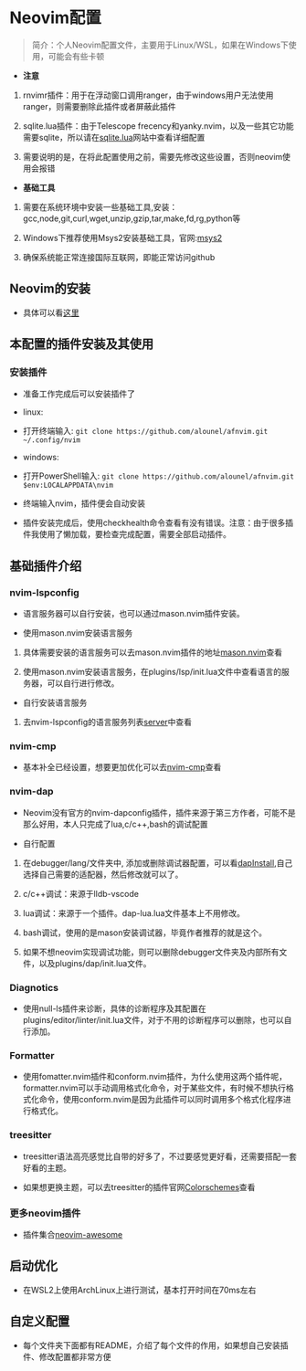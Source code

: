 # Neovim配置

> 简介：个人Neovim配置文件，主要用于Linux/WSL，如果在Windows下使用，可能会有些卡顿

- **注意**

1. rnvimr插件：用于在浮动窗口调用ranger，由于windows用户无法使用ranger，则需要删除此插件或者屏蔽此插件

2. sqlite.lua插件：由于Telescope frecency和yanky.nvim，以及一些其它功能需要sqlite，所以请在[sqlite.lua](https://github.com/kkharji/sqlite.lua)网站中查看详细配置

3. 需要说明的是，在将此配置使用之前，需要先修改这些设置，否则neovim使用会报错

- **基础工具**

1. 需要在系统环境中安装一些基础工具,安装：gcc,node,git,curl,wget,unzip,gzip,tar,make,fd,rg,python等

2. Windows下推荐使用Msys2安装基础工具，官网:[msys2](https://www.msys2.org)

3. 确保系统能正常连接国际互联网，即能正常访问github

## Neovim的安装

- 具体可以看[这里](https://github.com/neovim/neovim/wiki/Installing-Neovim)

## 本配置的插件安装及其使用

### 安装插件

- 准备工作完成后可以安装插件了

- linux:

- 打开终端输入: `git clone https://github.com/alounel/afnvim.git ~/.config/nvim`

- windows:

- 打开PowerShell输入: `git clone https://github.com/alounel/afnvim.git $env:LOCALAPPDATA\nvim`

- 终端输入nvim，插件便会自动安装

- 插件安装完成后，使用checkhealth命令查看有没有错误。注意：由于很多插件我使用了懒加载，要检查完成配置，需要全部启动插件。

## 基础插件介绍

### nvim-lspconfig

- 语言服务器可以自行安装，也可以通过mason.nvim插件安装。

- 使用mason.nvim安装语言服务

1. 具体需要安装的语言服务可以去mason.nvim插件的地址[mason.nvim](https://github.com/williamboman/mason.nvim)查看

2. 使用mason.nvim安装语言服务，在plugins/lsp/init.lua文件中查看语言的服务器，可以自行进行修改。

- 自行安装语言服务

1. 去nvim-lspconfig的语言服务列表[server](https://github.com/neovim/nvim-lspconfig/blob/master/doc/server_configurations.md)中查看

### nvim-cmp

- 基本补全已经设置，想要更加优化可以去[nvim-cmp](https://github.com/hrsh7th/nvim-cmp/wiki)查看

### nvim-dap

- Neovim没有官方的nvim-dapconfig插件，插件来源于第三方作者，可能不是那么好用，本人只完成了lua,c/c++,bash的调试配置

- 自行配置

1. 在debugger/lang/文件夹中, 添加或删除调试器配置，可以看[dapInstall](https://github.com/mfussenegger/nvim-dap/wiki/Debug-Adapter-installation),自己选择自己需要的适配器，然后修改就可以了。

2. c/c++调试：来源于lldb-vscode

3. lua调试：来源于一个插件。dap-lua.lua文件基本上不用修改。

4. bash调试，使用的是mason安装调试器，毕竟作者推荐的就是这个。

5. 如果不想neovim实现调试功能，则可以删除debugger文件夹及内部所有文件，以及plugins/dap/init.lua文件。

### Diagnotics

- 使用null-ls插件来诊断，具体的诊断程序及其配置在plugins/editor/linter/init.lua文件，对于不用的诊断程序可以删除，也可以自行添加。

### Formatter

- 使用fomatter.nvim插件和conform.nvim插件，为什么使用这两个插件呢，formatter.nvim可以手动调用格式化命令，对于某些文件，有时候不想执行格式化命令，使用conform.nvim是因为此插件可以同时调用多个格式化程序进行格式化。

### treesitter

- treesitter语法高亮感觉比自带的好多了，不过要感觉更好看，还需要搭配一套好看的主题。

- 如果想更换主题，可以去treesitter的插件官网[Colorschemes](https://github.com/nvim-treesitter/nvim-treesitter/wiki/Colorschemes)查看

### 更多neovim插件

- 插件集合[neovim-awesome](https://github.com/rockerBOO/awesome-neovim)

## 启动优化

- 在WSL2上使用ArchLinux上进行测试，基本打开时间在70ms左右

## 自定义配置

- 每个文件夹下面都有README，介绍了每个文件的作用，如果想自己安装插件、修改配置都非常方便
